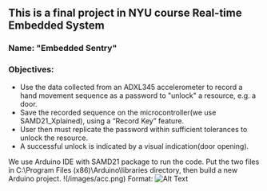 ## This is a final project in NYU course Real-time Embedded System
### Name: "Embedded Sentry"
### Objectives: 
* Use the data collected from an ADXL345 accelerometer to record a hand movement sequence as a password to "unlock" a resource, e.g. a door.
* Save the recorded sequence on the microcontroller(we use SAMD21_Xplained), using a “Record Key” feature.
* User then must replicate the password within sufficient tolerances to unlock the resource. 
* A successful unlock is indicated by a visual indication(door opening).

We use Arduino IDE with SAMD21 package to run the code. Put the two files in C:\Program Files (x86)\Arduino\libraries directory, then build a new Arduino project. 
!(/images/acc.png)
Format: ![Alt Text](url)
